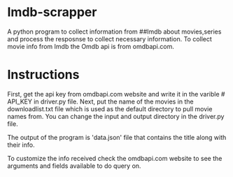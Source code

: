 # Imdb-scrapper
A python program to collect information from ##Imdb about movies,series and process the resposnse to collect necessary information.
To collect movie info from Imdb the Omdb api is from omdbapi.com.

# Instructions
First, get the api key from omdbapi.com website and write it in the varible # API_KEY in driver.py file. Next, put the name of the movies in the downloadlist.txt file which is used as the default directory to pull movie names from. You can change the input and output directory in the driver.py file.

The output of the program is 'data.json' file that contains the title along with their info.

To customize the info received check the omdbapi.com website to see the arguments and fields available to do query on.

